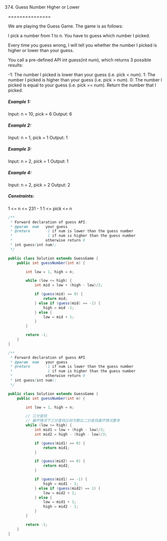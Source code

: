 374. Guess Number Higher or Lower

===============

We are playing the Guess Game. The game is as follows:

I pick a number from 1 to n. You have to guess which number I picked.

Every time you guess wrong, I will tell you whether the number I picked is higher or lower than your guess.

You call a pre-defined API int guess(int num), which returns 3 possible results:

-1: The number I picked is lower than your guess (i.e. pick < num).
1: The number I picked is higher than your guess (i.e. pick > num).
0: The number I picked is equal to your guess (i.e. pick == num).
Return the number that I picked.

##### Example 1:

Input: n = 10, pick = 6
Output: 6

##### Example 2:

Input: n = 1, pick = 1
Output: 1

##### Example 3:

Input: n = 2, pick = 1
Output: 1

##### Example 4:

Input: n = 2, pick = 2
Output: 2

##### Constraints:

1 <= n <= 231 - 1
1 <= pick <= n

```java
/** 
 * Forward declaration of guess API.
 * @param  num   your guess
 * @return 	     -1 if num is lower than the guess number
 *			      1 if num is higher than the guess number
 *               otherwise return 0
 * int guess(int num);
 */

public class Solution extends GuessGame {
    public int guessNumber(int n) {

        int low = 1, high = n;

        while (low <= high) {
            int mid = low + (high - low)/2;

            if (guess(mid) == 0) {
                return mid;
            } else if (guess(mid) == -1) {
                high = mid -1;
            } else {
                low = mid + 1;
            }
        }

        return -1;
    }
}
```

```java
/** 
 * Forward declaration of guess API.
 * @param  num   your guess
 * @return 	     -1 if num is lower than the guess number
 *			      1 if num is higher than the guess number
 *               otherwise return 0
 * int guess(int num);
 */

public class Solution extends GuessGame {
    public int guessNumber(int n) {

        int low = 1, high = n;

        // 三分查找
        // 最坏情况下三分查找比较次数比二分查找最坏情况要多
        while (low <= high) {
            int mid1 = low + (high - low)/3;
            int mid2 = high - (high - low)/3;

            if (guess(mid1) == 0) {
                return mid1;
            }

            if (guess(mid2) == 0) {
                return mid2;
            }

            if (guess(mid1) == -1) {
                high = mid1 - 1;
            } else if (guess(mid2) == 1) {
                low = mid2 + 1;
            } else {
                low = mid1 + 1;
                high = mid2 - 1;
            }
        }

        return -1;
    }
}
```

